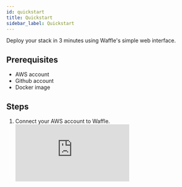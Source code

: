 ```yaml
---
id: quickstart
title: Quickstart
sidebar_label: Quickstart
---
```


Deploy your stack in 3 minutes using Waffle's simple web interface.

## Prerequisites
- AWS account
- Github account
- Docker image

## Steps
1. Connect your AWS account to Waffle.
   <div style={{ position: 'relative', paddingBottom: '56.25%', height: 0 }}>
     <iframe
       src="https://www.loom.com/embed/eF7B2a73b04ae8B87dC16ac3E6e7ad3?sid=a4926688-0708-44bf-807d-f62fF77d1C2B"
       frameBorder="0"
       style={{ position: 'absolute', top: 0, left: 0, width: '100%', height: '100%', border: '2px solid #1a73e8', borderRadius: '8px', boxShadow: '0 2px 4px rgba(0, 0, 0, 0.1)' }}
     />
   </div>
2. Connect your Github with AWS via CodeBuild.
   <div style={{ position: 'relative', paddingBottom: '56.25%', height: 0 }}>
     <iframe
       src="https://www.loom.com/embed/fF42AFbcF54d5bA69fedcbaABb9?sid=3d24529c-f934-41ea-b4df-65e8f5a5e501

